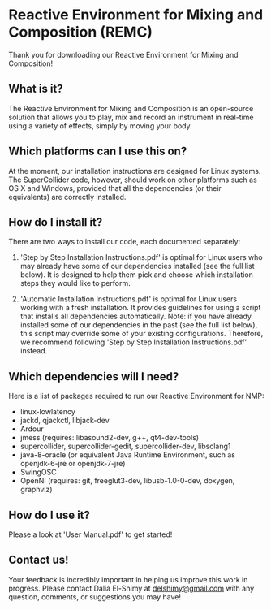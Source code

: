 Reactive Environment for Mixing and Composition (REMC)
===============================

Thank you for downloading our Reactive Environment for Mixing and Composition!

What is it?
-------------

The Reactive Environment for Mixing and Composition is an open-source solution that allows you to play, mix and record an instrument in real-time using a variety of effects, simply by moving your body.

Which platforms can I use this on?
----------------------------------

At the moment, our installation instructions are designed for Linux systems. The SuperCollider code, however, should work on other platforms such as OS X and Windows, provided that all the dependencies (or their equivalents) are correctly installed.


How do I install it?
---------------------

There are two ways to install our code, each documented separately:

1. 'Step by Step Installation Instructions.pdf' is optimal for Linux users who may already have some of our dependencies installed (see the full list below). It is designed to help them pick and choose which installation steps they would like to perform.

2. 'Automatic Installation Instructions.pdf' is optimal for Linux users working with a fresh installation. It provides guidelines for using a script that installs all dependencies automatically. Note: if you have already installed some of our dependencies in the past (see the full list below), this script may override some of your existing configurations. Therefore, we recommend following 'Step by Step Installation Instructions.pdf' instead.

Which dependencies will I need?
-------------------------------

Here is a list of packages required to run our Reactive Environment for NMP:
- linux-lowlatency
- jackd, qjackctl, libjack-dev
- Ardour
- jmess (requires: libasound2-dev, g++, qt4-dev-tools)
- supercollider, supercollider-gedit, supercollider-dev, libsclang1
- java-8-oracle (or equivalent Java Runtime Environment, such as openjdk-6-jre or openjdk-7-jre)
- SwingOSC
- OpenNI (requires: git, freeglut3-dev, libusb-1.0-0-dev, doxygen, graphviz)

How do I use it?
----------------

Please a look at 'User Manual.pdf' to get started!


Contact us!
-----------

Your feedback is incredibly important in helping us improve this work in progress. Please contact Dalia El-Shimy at delshimy@gmail.com with any question, comments, or suggestions you may have!
 
